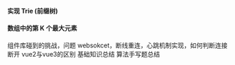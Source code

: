 
#### 实现 Trie (前缀树)
#### 数组中的第 K 个最大元素



组件库碰到的挑战，问题
websokcet，断线重连，心跳机制实现，如何判断连接断开
vue2与vue3的区别
基础知识总结
算法手写题总结

  











